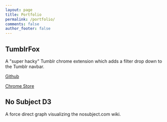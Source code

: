 ```yaml
---
layout: page
title: Portfolio
permalink: /portfolio/
comments: false
author_footer: false
---
```


## TumblrFox

A "super hacky" Tumblr chrome extension which adds a filter drop down to the Tumblr navbar.

[Github](https://github.com/idelairre/TumblrFox)

[Chrome Store](https://chrome.google.com/webstore/detail/tumblrfox/feeecimccgpgmajhebcelhofijkdngkf)

## No Subject D3

A force direct graph visualizing the nosubject.com wiki.
